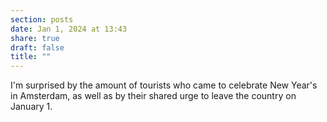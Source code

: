 ```yaml
---
section: posts
date: Jan 1, 2024 at 13:43
share: true
draft: false
title: ""
---
```


I'm surprised by the amount of tourists who came to celebrate New Year's in Amsterdam, as well as by their shared urge to leave the country on January 1.

